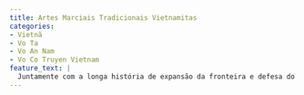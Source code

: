 ```yaml
---
title: Artes Marciais Tradicionais Vietnamitas
categories:
- Vietnã
- Vo Ta
- Vo An Nam 
- Vo Co Truyen Vietnam 
feature_text: |
  Juntamente com a longa história de expansão da fronteira e defesa do país, as artes marciais tradicionais têm sido uma característica indispensável quando se trata da cultura vietnamita. Essas artes marciais são a herança cultural tradicional do Vietnã, criada por vietnamitas ou vietnamitas das artes marciais emprestadas em todo o mundo, para torná-las adequadas ao estado, cultura e filosofia vietnamitas.
---
```

